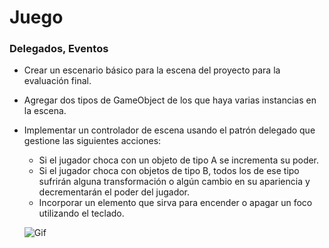 # Juego

### Delegados, Eventos
* Crear un escenario básico para la escena del proyecto para la evaluación final.
* Agregar dos tipos de GameObject de los que haya varias instancias en la escena.
* Implementar un controlador de escena usando el patrón delegado que gestione las siguientes acciones:
  * Si el jugador choca con un objeto de tipo A se incrementa su poder.
  * Si el jugador choca con objetos de tipo B, todos los de ese tipo sufrirán alguna transformación o algún cambio en su apariencia y decrementarán el poder del jugador.
  * Incorporar un elemento que sirva para encender o apagar un foco utilizando el teclado.
  
  ![Gif](Doc\juego.gif)
 

